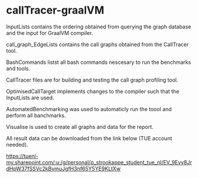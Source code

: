 # callTracer-graalVM

InputLists contains the ordering obtained from querying the graph database and the input for GraalVM compiler.

call_graph_EdgeLists contains the call graphs obtained from the CallTracer tool.

BashCommands listst all bash commands nescesary to run the benchmarks and tools.

CallTracer files are for building and testing the call graph profiling tool.

OptimisedCallTarget implements changes to the compiler such that the InputLists are used.

AutomatedBenchmarking was used to automaticly run the toool and perform all banchmarks.

Visualise is used to create all graphs and data for the report.

All result data can be downloaded from the link below (TUE account needed).

https://tuenl-my.sharepoint.com/:u:/g/personal/p_strookappe_student_tue_nl/EV_9Evy8JrdHpW37fSSVc2kBvmuJgfH3nf65Y5YE9KLtXw
